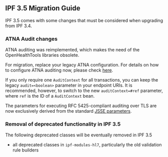 ## IPF 3.5 Migration Guide

IPF 3.5 comes with some changes that must be considered when upgrading from IPF 3.4.


### ATNA Audit changes

ATNA auditing was reimplemented, which makes the need of the OpenHealthTools libraries obsolete.

For migration, replace your legacy ATNA configuration. For details on how to configure ATNA auditing now, 
please check [here](../ipf-platform-camel-ihe/atna.html).

If you only require one `AuditContext` for all transactions, you can keep the legacy `audit=<boolean>`
parameter in your endpoint URIs. It is recommended, however, to switch to the new `auditContext=#ref`
parameter, where `ref` is the ID of a `AuditContext` bean.

The parameters for executing RFC 5425-compliant auditing over TLS are now exclusively derived from
the standard [JSSE parameters](https://docs.oracle.com/javase/8/docs/technotes/guides/security/jsse/JSSERefGuide.html#InstallationAndCustomization).


### Removal of deprecated functionality in IPF 3.5

The following deprecated classes will be eventually removed in IPF 3.5

* all deprecated classes in `ipf-modules-hl7`, particularly the old validation rule builders